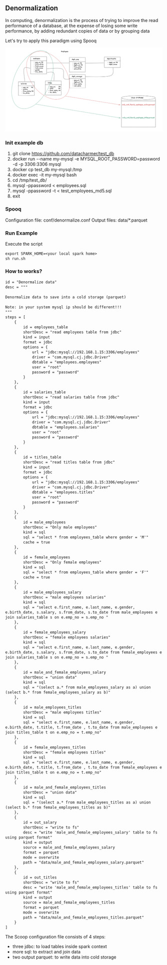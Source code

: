 ## Denormalization

In computing, denormalization is the process of trying to improve the read performance of a database, at the expense of losing some write performance, by adding redundant copies of data or by grouping data

Let's try to apply this paradigm using Spooq

![DB Schema](denormalization.png)

### Init example db

1. git clone https://github.com/datacharmer/test_db
2. docker run --name my-mysql -e MYSQL_ROOT_PASSWORD=password -d -p 3306:3306 mysql
3. docker cp test_db my-mysql:/tmp 
4. docker exec -it my-mysql bash
5. cd /tmp/test_db/ 
6. mysql -ppassword < employees.sql 
7. mysql -ppassword -t < test_employees_md5.sql
8. exit

### Spooq 

Configuration file: conf/denormalize.conf
Output files: data/*.parquet

### Run Example

Execute the script

```
export SPARK_HOME=<your local spark home>
sh run.sh
``` 

### How to works?

```(json)
id = "Denormalize data"
desc = """

Denormalize data to save into a cold storage (parquet)

Note: in your system mysql ip should be different!!! 
"""
steps = [
    {
        id = employees_table
        shortDesc = "read employees table from jdbc"
        kind = input
        format = jdbc
        options = {
            url = "jdbc:mysql://192.168.1.15:3306/employees"
            driver = "com.mysql.cj.jdbc.Driver"
            dbtable = "employees.employees"
            user = "root"
            password = "password"
        }
    },
    {
        id = salaries_table
        shortDesc = "read salaries table from jdbc"
        kind = input
        format = jdbc
        options = {
            url = "jdbc:mysql://192.168.1.15:3306/employees"
            driver = "com.mysql.cj.jdbc.Driver"
            dbtable = "employees.salaries"
            user = "root"
            password = "password"
        }
    },
    {
        id = titles_table
        shortDesc = "read titles table from jdbc"
        kind = input
        format = jdbc
        options = {
            url = "jdbc:mysql://192.168.1.15:3306/employees"
            driver = "com.mysql.cj.jdbc.Driver"
            dbtable = "employees.titles"
            user = "root"
            password = "password"
        }
    },
    {
        id = male_employees
        shortDesc = "Only male employees"
        kind = sql
        sql = "select * from employees_table where gender = 'M'"
        cache = true
    },
    {
        id = female_employees
        shortDesc = "Only female employees"
        kind = sql
        sql = "select * from employees_table where gender = 'F'"
        cache = true
    },
    {
        id = male_employees_salary
        shortDesc = "male employees salaries"
        kind = sql
        sql = "select e.first_name, e.last_name, e.gender, e.birth_date, s.salary, s.from_date, s.to_date from male_employees e join salaries_table s on e.emp_no = s.emp_no "
    },
    {
        id = female_employees_salary
        shortDesc = "female employees salaries"
        kind = sql
        sql = "select e.first_name, e.last_name, e.gender, e.birth_date, s.salary, s.from_date, s.to_date from female_employees e join salaries_table s on e.emp_no = s.emp_no "
    },
    {
        id = male_and_female_employees_salary
        shortDesc = "union data"
        kind = sql
        sql = "(select a.* from male_employees_salary as a) union (select b.* from female_employees_salary as b)"
    },
    {
        id = male_employees_titles
        shortDesc = "male employees titles"
        kind = sql
        sql = "select e.first_name, e.last_name, e.gender, e.birth_date, t.title, t.from_date , t.to_date from male_employees e join titles_table t on e.emp_no = t.emp_no"
    },
    {
        id = female_employees_titles
        shortDesc = "female employees titles"
        kind = sql
        sql = "select e.first_name, e.last_name, e.gender, e.birth_date, t.title, t.from_date , t.to_date from female_employees e join titles_table t on e.emp_no = t.emp_no"
    },
    {
        id = male_and_female_employees_titles
        shortDesc = "union data"
        kind = sql
        sql = "(select a.* from male_employees_titles as a) union (select b.* from female_employees_titles as b)"
    },
    {
        id = out_salary
        shortDesc = "write to fs"
        desc = "write 'male_and_female_employees_salary' table to fs using parquet format"
        kind = output
        source = male_and_female_employees_salary
        format = parquet
        mode = overwrite
        path = "data/male_and_female_employees_salary.parquet"
    },
    {
        id = out_titles
        shortDesc = "write to fs"
        desc = "write 'male_and_female_employees_titles' table to fs using parquet format"
        kind = output
        source = male_and_female_employees_titles
        format = parquet
        mode = overwrite
        path = "data/male_and_female_employees_titles.parquet"
    }
]
```

The Scoop configuration file consists of 4 steps:
 - three jdbc: to load tables inside spark context
 - more sql: to extract and join data
 - two output parquet: to write data into cold storage

